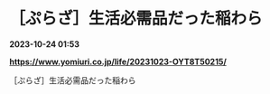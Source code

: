 # ［ぷらざ］生活必需品だった稲わら

**2023-10-24 01:53**

**https://www.yomiuri.co.jp/life/20231023-OYT8T50215/**

［ぷらざ］生活必需品だった稲わら